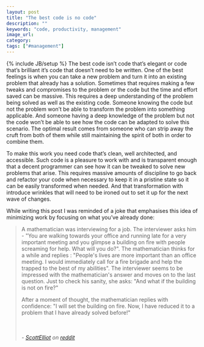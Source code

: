 ```yaml
---
layout: post
title: "The best code is no code"
description: ""
keywords: "code, productivity, management"
image_url:
category:
tags: ["#management"]
---
```

{% include JB/setup %}
The best code isn’t code that’s elegant or code that’s brilliant it’s code that doesn’t need to be written. One of the best feelings is when you can take a new problem and turn it into an existing problem that already has a solution. Sometimes that requires making a few tweaks and compromises to the problem or the code but the time and effort saved can be massive. This requires a deep understanding of the problem being solved as well as the existing code. Someone knowing the code but not the problem won’t be able to transform the problem into something applicable. And someone having a deep knowledge of the problem but not the code won’t be able to see how the code can be adapted to solve this scenario. The optimal result comes from someone who can strip away the cruft from both of them while still maintaining the spirit of both in order to combine them.

To make this work you need code that’s clean, well architected, and accessible. Such code is a pleasure to work with and is transparent enough that a decent programmer can see how it can be tweaked to solve new problems that arise. This requires massive amounts of discipline to go back and refactor your code when necessary to keep it in a pristine state so it can be easily transformed when needed. And that transformation with introduce wrinkles that will need to be ironed out to set it up for the next wave of changes.

While writing this post I was reminded of a joke that emphasises this idea of minimizing work by focusing on what you’ve already done:

<blockquote cite="https://www.reddit.com/r/Jokes/comments/36lys2/a_mathematician_was_interviewing_for_a_job/">A mathematician was interviewing for a job. The interviewer asks him - "You are walking towards your office and running late for a very important meeting and you glimpse a building on fire with people screaming for help. What will you do?". The mathematician thinks for a while and replies : "People's lives are more important than an office meeting. I would immediately call for a fire brigade and help the trapped to the best of my abilities". The interviewer seems to be impressed with the mathematician's answer and moves on to the last question. Just to check his sanity, she asks: "And what if the building is not on fire?"

After a moment of thought, the mathematician replies with confidence: "I will set the building on fire. Now, I have reduced it to a problem that I have already solved before!"

<br/><br/>
<cite>- <a href="https://www.reddit.com/user/ScottElliot">ScottElliot</a> on <a href="https://www.reddit.com/r/Jokes/comments/36lys2/a_mathematician_was_interviewing_for_a_job/">reddit</a>
</cite>

</blockquote>
